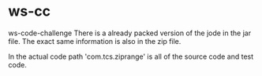 # ws-cc
ws-code-challenge
There is a already packed version of the jode in the jar file.
The exact same information is also in the zip file.

In the actual code path 'com.tcs.ziprange' is all of the source code and test code.
